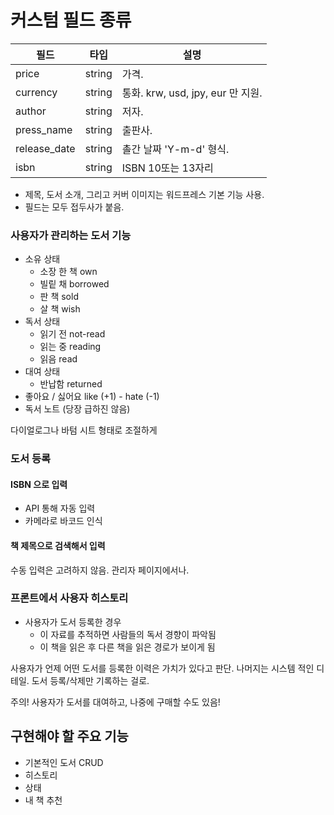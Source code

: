 # 커스텀 필드 종류

| 필드           | 타입     | 설명                           |
|--------------|--------|------------------------------|
| price        | string | 가격.                          |
| currency     | string | 통화. krw, usd, jpy, eur 만 지원. |            
| author       | string | 저자.                          |        
| press_name   | string | 출판사.                         |       
| release_date | string | 촐간 날짜 'Y-m-d' 형식.            |       
| isbn         | string | ISBN 10또는  13자리              |

- 제목, 도서 소개, 그리고 커버 이미지는 워드프레스 기본 기능 사용.
- 필드는 모두 접두사가 붙음.

### 사용자가 관리하는 도서 기능

- 소유 상태
    - 소장 한 책 own
    - 빌맅 채 borrowed
    - 판 책 sold
    - 살 책 wish
- 독서 상태
    - 읽기 전 not-read
    - 읽는 중 reading
    - 읽음 read
- 대여 상태
    - 반납함 returned
- 좋아요 / 싫어요 like (+1) - hate (-1)
- 독서 노트 (당장 급하진 않음)

다이얼로그나 바텀 시트 형태로 조절하게

### 도서 등록

#### ISBN 으로 입력

- API 통해 자동 입력
- 카메라로 바코드 인식

#### 책 제목으로 검색해서 입력

수동 입력은 고려하지 않음. 관리자 페이지에서나.

### 프론트에서 사용자 히스토리

- 사용자가 도서 등록한 경우
    - 이 자료를 추적하면 사람들의 독서 경향이 파악됨
    - 이 책을 읽은 후 다른 책을 읽은 경로가 보이게 됨

사용자가 언제 어떤 도서를 등록한 이력은 가치가 있다고 판단.
나머지는 시스템 적인 디테일.
도서 등록/삭제만 기록하는 걸로.

주의! 사용자가 도서를 대여하고, 나중에 구매할 수도 있음!

## 구현해야 할 주요 기능

- 기본적인 도서 CRUD
- 히스토리
- 상태
- 내 책 추천